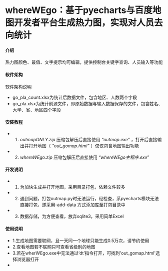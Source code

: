 # whereWEgo：基于pyecharts与百度地图开发者平台生成热力图，实现对人员去向统计

#### 介绍
热力图颜色、最值、文字提示均可编辑，提供控制台关键字查询、人员输入等功能

#### 软件架构
软件架构说明

- go_pla_count.xlsx为统计后数据文件，包含地区、人数两个字段
- go_pla.xlsx为统计前源文件，即原始数据与输入数据保存的文件，包含姓名、大学、省、地区四个字段


#### 安装教程


- 1.   _outmapONLY.zip_ 压缩包解压后直接使用 _“outmap.exe”_ ，打开后直接输出并打开地图（ _"out_gomap.html"_ ）仅仅包含地图输出功能
- 2.   _whereWEgo.zip_ 压缩包解压后直接使用 _“whereWEgo主程序.exe”_
 


#### 开发说明


- 1.  为加快生成并打开地图，采用目录打包，依赖文件较多
- 2.  遇到问题，打包outmap.py时无法运行，经检查，系pyecharts模块无法直接打包，遂采用-add-data 方式添加库至打包目录中
- 3.  数据存储，为方便查看，放弃sqlite3，采用简单Excel

#### 使用说明

- 1.生成地图需要联网，且一天同一个地球只能生成0.5万次，请节约使用
- 2.查看地图若不联网只可查看省级别的地图
- 3.若在wherWEgo.exe中无法通过‘dt’指令打开，可找到'out_gomap.html'选择浏览器打开
- 

